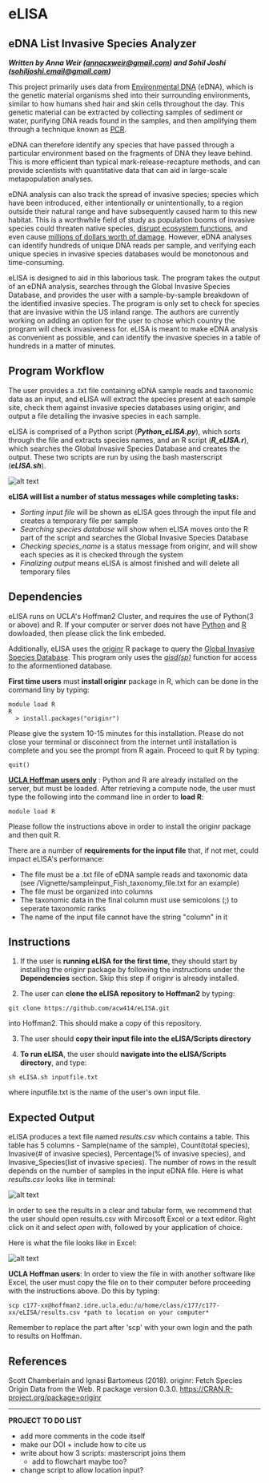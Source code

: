 # eLISA

## eDNA List Invasive Species Analyzer    
***Written by Anna Weir (annacxweir@gmail.com) and Sohil Joshi (sohiljoshi.email@gmail.com)***   

This project primarily uses data from [Environmental DNA](https://www.sciencedirect.com/science/article/pii/S0006320714004443) (eDNA), which is the genetic material organisms shed into their surrounding environments, similar to how humans shed hair and skin cells throughout the day. This genetic material can be extracted by collecting samples of sediment or water, purifying DNA reads found in the samples, and then amplifying them through a technique known as [PCR](https://www.yourgenome.org/facts/what-is-pcr-polymerase-chain-reaction).     

eDNA can therefore identify any species that have passed through a particular environment based on the fragments of DNA they leave behind. This is more efficient than typical mark-release-recapture methods, and can provide scientists with quantitative data that can aid in large-scale metapopulation analyses.   

eDNA analysis can also track the spread of invasive species; species which have been introduced, either intentionally or unintentionally, to a region outside their natural range and have subsequently caused harm to this new habitat. This is a worthwhile field of study as population booms of invasive species could threaten native species, [disrupt ecosystem functions](https://www.environmentalscience.org/invasive-species), and even cause [millions of dollars worth of damage](https://2001-2009.state.gov/g/oes/ocns/inv/cs/2304.htm). However, eDNA analyses can identify hundreds of unique DNA reads per sample, and verifying each unique species in invasive species databases would be monotonous and time-consuming.   

eLISA is designed to aid in this laborious task. The program takes the output of an eDNA analysis, searches through the Global Invasive Species Database, and provides the user with a sample-by-sample breakdown of the identified invasive species. The program is only set to check for species that are invasive within the US inland range. The authors are currently working on adding an option for the user to chose which country the program will check invasiveness for. eLISA is meant to make eDNA analysis as convenient as possible, and can identify the invasive species in a table of hundreds in a matter of minutes.   


## Program Workflow 

The user provides a .txt file containing eDNA sample reads and taxonomic data as an input, and eLISA will extract the species present at each sample site, check them against invasive species databases using originr, and output a file detailing the invasive species in each sample. 

eLISA is comprised of a Python script (***Python_eLISA.py***), which sorts through the file and extracts species names, and an R script (***R_eLISA.r***), which searches the Global Invasive Species Database and creates the output. These two scripts are run by using the bash masterscript (***eLISA.sh***).

![alt text](https://github.com/acw414/eLISA/blob/master/project_workflow.jpg "Program Workflow")   

**eLISA will list a number of status messages while completing tasks:**
- *Sorting input file* will be shown as eLISA goes through the input file and creates a temporary file per sample
- *Searching species database* will show when eLISA moves onto the R part of the script and searches the Global Invasive Species Database
- *Checking species_name* is a status message from originr, and will show each species as it is checked through the system
- *Finalizing output* means eLISA is almost finished and will delete all temporary files   
  
## Dependencies

eLISA runs on UCLA's Hoffman2 Cluster, and requires the use of Python(3 or above) and R. If your computer or server does not have [Python](https://www.python.org/downloads/) and [R](https://cran.r-project.org/mirrors.html) dowloaded, then please click the link embeded. 

Additionally, eLISA uses the [originr](https://github.com/ropensci/originr) R package to query the [Global Invasive Species Database](http://www.iucngisd.org/gisd/). This program only uses the [*gisd(sp)*](https://github.com/ropensci/originr/blob/master/R/gisd.R) function for access to the aformentioned database.

**__First time users__** must **install originr** package in R, which can be done in the command liny by typing: 
```
module load R
R
  > install.packages("originr")
```
Please give the system 10-15 minutes for this installation. Please do not close your terminal or disconnect from the internet until installation is complete and you see the prompt from R again. Proceed to quit R by typing:
```
quit()
```
<u>**UCLA Hoffman users only**</u> : Python and R are already installed on the server, but must be loaded. After retrieving a compute node, the user must type the following into the command line in order to **load R**:
```
module load R
```
Please follow the instructions above in order to install the originr package and then quit R.    

There are a number of **requirements for the input file** that, if not met, could impact eLISA's performance:
- The file must be a .txt file of eDNA sample reads and taxonomic data (see /Vignette/sampleinput_Fish_taxonomy_file.txt for an example)  
- The file must be organized into columns 
- The taxonomic data in the final column must use semicolons (;) to seperate taxonomic ranks  
- The name of the input file cannot have the string "column" in it    


## Instructions 

1) If the user is **running eLISA for the first time**, they should start by installing the originr package by following the instructions under the **Dependencies** section. Skip this step if originr is already installed.   

2) The user can **clone the eLISA repository to Hoffman2** by typing:
```
git clone https://github.com/acw414/eLISA.git
```
into Hoffman2. This should make a copy of this repository. 

3) The user should **copy their input file into the eLISA/Scripts directory**

4) **To run eLISA**, the user should **navigate into the eLISA/Scripts directory**, and type:  
```
sh eLISA.sh inputfile.txt
```
where inputfile.txt is the name of the user's own input file.

## Expected Output

eLISA produces a text file named *results.csv* which contains a table. This table has 5 columns - Sample(name of the sample), Count(total species), Invasive(# of invasive species), Percentage(% of invasive species), and Invasive_Species(list of invasive species). The number of rows in the result depends on the number of samples in the input eDNA file. Here is what *results.csv* looks like in terminal:

![alt text](https://github.com/sohil2710/spring2019_-/blob/master/Screen%20Shot%202019-06-05%20at%2012.08.22%20AM.png)

In order to see the results in a clear and tabular form, we recommend that the user should open results.csv with Mircosoft Excel or a text editor. Right click on it and select *open with*, followed by your application of choice.

Here is what the file looks like in Excel:

![alt text](https://github.com/sohil2710/spring2019_-/blob/master/Screen%20Shot%202019-06-05%20at%2012.40.38%20AM.png)

**UCLA Hoffman users**: In order to view the file in with another software like Excel, the user must copy the file on to their computer before proceeding with the instructions above. Do this by typing:
```
scp c177-xx@hoffman2.idre.ucla.edu:/u/home/class/c177/c177-xx/eLISA/results.csv *path to location on your computer*
```
Remember to replace the part after 'scp' with your own login and the path to results on Hoffman.



## References

Scott Chamberlain and Ignasi Bartomeus (2018). originr: Fetch Species  
  Origin Data from the Web. R package version 0.3.0.
  https://CRAN.R-project.org/package=originr






_______________

**PROJECT TO DO LIST**   
  - add more comments in the code itself 
  - make our DOI + include how to cite us 
  - write about how 3 scripts: masterscript joins them
    - add to flowchart maybe too?
  - change script to allow location input?

